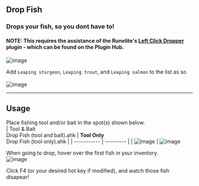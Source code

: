 ## Drop Fish
### Drops your fish, so you dont have to!  

#### **NOTE:** This requires the assistance of the Runelite's [Left Click Dropper](https://github.com/JZomDev/zom-external-plugins/tree/065eca5a35bbc78f774ab9641d378aca1c2832ff) plugin - which can be found on the Plugin Hub.  
![image](https://user-images.githubusercontent.com/92201744/136655199-9b35a21a-803d-4528-b242-db3ba3bffaf6.png)

Add <code>Leaping sturgeon</code>, <code>Leaping trout</code>, and <code>Leaping salmon</code> to the list as so <br/><br/>
![image](https://user-images.githubusercontent.com/92201744/136648602-67d0351d-15f9-4981-ac17-22cb45586c43.png)
<hr/>

## Usage

Place fishing tool and/or bait in the spot(s) shown below.  
| Tool & Bait <br/> Drop Fish (tool and bait).ahk | **Tool Only** <br/> Drop Fish (tool only).ahk |
| ----------- | --------- |
| ![image](https://user-images.githubusercontent.com/92201744/136648311-a5af71c9-6fa7-42e0-9c77-011fbc90a692.png) | ![image](https://user-images.githubusercontent.com/92201744/136649353-53ded8b3-4ba7-409e-ac16-6461f8db848e.png)

When going to drop, hover over the first fish in your inventory.  
![image](https://user-images.githubusercontent.com/92201744/136648644-cb1d1d40-6bcd-492d-b988-1fbb590a125b.png)

Click F4 (or your desired hot key if modified), and watch those fish disapear!
